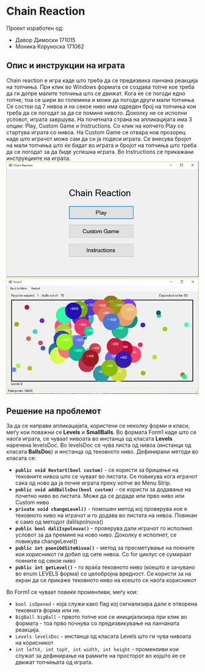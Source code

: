 # Chain Reaction
Проект изработен од:
 - Давор Димоски 171015
 - Моника Коруноска 171062

## Опис и инструкции на играта
Chain reaction е игра каде што треба да се предизвика ланчана реакција на топчиња. При клик во Windows формата се создава топче кое треба да ги допре малите топчиња што се движат. Кога ќе се погоди едно топче, тоа се шири во големина и може да погоди други мали топчиња. Се состои од 7 нивоа и на секое ниво има одреден број на топчиња кои треба да се погодат за да се помине нивото. Доколку не се исполни условот, играта завршува.
На почетната страна на апликацијата има 3 опции: Play, Custom Game и Instructions. Со клик на копчето Play се стартува играта со нивоа. На Custom Game се отвара нов прозорец каде што играчот може сам да си ја подеси играта. Се внесува бројот на мали топчиња што ќе бидат во играта и бројот на топчиња што треба да се погодат за да биде успешна играта. Во Instructions се прикажани инструкциите на играта.
![](mainpage.png)
![](form1-new.png)

## Решение на проблемот
За да се направи апликацијата, користени се неколку форми и класи, меѓу кои поважни се **Levels** и **SmallBalls**. Во формата Form1 каде што се наоѓа играта, се чуваат нивоата во инстанца од класата **Levels** наречена levelsDoc. Во levelsDoc се чува листа од нивоа (инстанци од класата **BallsDoc**) и инстанца од тековното ниво. Дефинирани методи во класата се:

 - **`public void Restart(bool custom)`** - се користи за бришење на тековните нивоа што се чуваат во листата. Се повикува кога играчот сака од ново да ја почне играта преку копче во Menu Strip.
 - **`public void addBallsDoc(bool custom)`** - се користи за додавање на почетно ниво во листата. Може да се додаде или прво ниво или Custom ниво
 - **`private void changeLevel()`** - помошен метод кој проверува кое е тековното ниво на играчот и го додава во листата на нивоа. Повикан е само од методот daliIspolnuva()
 - **`public bool daliIspolnuva()`** - проверува дали играчот го исполнил условот за да премине на ново ниво. Доколку е исполнет, се повикува changeLevel()
 - **`public int poeniOdSiteNivoa()`** - метод за пресметување на поените кои корисникот ги добил од сите нивоа. Со for циклус се сумираат поените од секое ниво
 - **`public int getLevel()`**  - го враќа тековното ниво (коешто е зачувано во enum LEVELS форма) со целобројна вредност. Се користи за на екран да се прикаже тековното ниво на коешто се наоѓа корисникот

Во Form1 се чуваат повеќе променливи, меѓу кои: 
- `bool isOpened` - која служи како flag кој сигнализира дали е отворена тековната форма или не.
- `BigBall bigBall` - првото топче кое се иницијализира при клик во формата - тоа прво почнува со предизвикување на ланчаната реакција.
- `Levels levelsDoc` - инстанца од класата Levels што ги чува нивоата на корисникот
- `int leftX, int topY, int width, int height` - променливи кои служат за дефинирање на рамките на просторот во којшто ќе се движат топчињата од играта.

